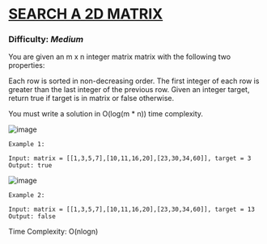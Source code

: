 # [SEARCH A 2D MATRIX](https://leetcode.com/problems/search-a-2d-matrix/)

### Difficulty: ***Medium***

You are given an m x n integer matrix matrix with the following two properties:

Each row is sorted in non-decreasing order.
The first integer of each row is greater than the last integer of the previous row.
Given an integer target, return true if target is in matrix or false otherwise.

You must write a solution in O(log(m * n)) time complexity.

![image](https://github.com/Lokeshraj-D/LeetCode-GfG-Problems-solved/assets/95064682/f4b22370-3153-4d1e-9c7b-05af14041dc8)

```
Example 1:

Input: matrix = [[1,3,5,7],[10,11,16,20],[23,30,34,60]], target = 3
Output: true
```

![image](https://github.com/Lokeshraj-D/LeetCode-GfG-Problems-solved/assets/95064682/17e3eaca-5115-4a4e-8ebc-6ddc7615b8ad)

```
Example 2:

Input: matrix = [[1,3,5,7],[10,11,16,20],[23,30,34,60]], target = 13
Output: false
```
Time Complexity: O(nlogn)

